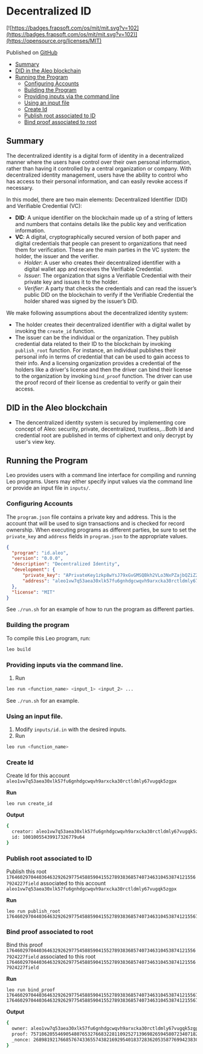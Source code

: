 # Decentralized ID <!-- omit in toc -->

[![https://badges.frapsoft.com/os/mit/mit.svg?v=102](https://badges.frapsoft.com/os/mit/mit.svg?v=102)](https://opensource.org/licenses/MIT)

Published on [GitHub](https://github.com/MetaSpacecy)
- [Summary](#summary)
- [DID in the Aleo blockchain](#did-in-the-aleo-blockchain)
- [Running the Program](#running-the-program)
  - [Configuring Accounts](#configuring-accounts)
  - [Building the Program](#building-the-program)
  - [Providing inputs via the command line](#providing-inputs-via-the-command-line)
  - [Using an input file](#using-an-input-file)
  - [Create Id](#create-id)
  - [Publish root associated to ID](#publish-root-associated-to-id)
  - [Bind proof associated to root](#bind-proof-associated-to-root)

## Summary

The decentralized identity is a digital form of identity in a decentralized manner where the users have control over their own personal information, rather than having it controlled by a central organization or company. With decentralized identity management, users have the ability to control who has access to their personal information, and can easily revoke access if necessary.

In this model, there are two main elements: Decentralized Identifier (DID) and Verifiable Credential (VC):
- **DID**: A unique identifier on the blockchain made up of a string of letters and numbers that contains details like the public key and verification information.
- **VC**: A digital, cryptographically secured version of both paper and digital credentials that people can present to organizations that need them for verification. These are the main parties in the VC system: the holder, the issuer and the verifier.
  - *Holder*: A user who creates their decentralized identifier with a digital wallet app and receives the Verifiable Credential.
  - *Issuer*: The organization that signs a Verifiable Credential with their private key and issues it to the holder.
  - *Verifier*: A party that checks the credentials and can read the issuer’s public DID on the blockchain to verify if the Verifiable Credential the holder shared was signed by the issuer’s DID.

We make following assumptions about the decentralized identity system:
- The holder creates their decentralized identifier with a digital wallet by invoking the `create_id` function.
- The issuer can be the individual or the organization. They publish credential data related to their ID to the blockchain by invoking `publish_root` function. For instance, an individual publishes their personal info in terms of credential that can be used to gain access to their info. And a licensing organization provides a credential of the holders like a driver's license and then the driver can bind their license to the organization by invoking `bind_proof` function. The driver can use the proof record of their license as credential to verify or gain their access.

## DID in the Aleo blockchain
- The dencentralized identity system is secured by implementing core concept of Aleo: security, private, decentralized, trustless,...Both Id and credential root are published in terms of ciphertext and only decrypt by user's view key.

## Running the Program

Leo provides users with a command line interface for compiling and running Leo programs.
Users may either specify input values via the command line or provide an input file in `inputs/`.

### Configuring Accounts
The `program.json` file contains a private key and address. 
This is the account that will be used to sign transactions and is checked for record ownership.
When executing programs as different parties, be sure to set the `private_key` and `address` fields in `program.json` to the appropriate values.
```json
{
  "program": "id.aleo",
  "version": "0.0.0",
  "description": "Decentralized Identity",
  "development": {
      "private_key": "APrivateKey1zkp8wYsJ79xGvGMSQBkh2VLo3NxPZajbQZiZ2zbTVPmBAau",
      "address": "aleo1vw7q53aea30xlk57fu6gnhdgcwqvh9arxcka30rctldmly67vugqk5zgpx"
  },
  "license": "MIT"
}
```
See `./run.sh` for an example of how to run the program as different parties.

### Building the program

To compile this Leo program, run:
```bash
leo build
```

### Providing inputs via the command line.
1. Run
```bash
leo run <function_name> <input_1> <input_2> ...
```
See `./run.sh` for an example.


### Using an input file.
1. Modify `inputs/id.in` with the desired inputs.
2. Run
```bash
leo run <function_name>
```

### Create Id
Create Id for this account `aleo1vw7q53aea30xlk57fu6gnhdgcwqvh9arxcka30rctldmly67vugqk5zgpx`

**Run**
```
leo run create_id
```

**Output**
```bash
{
  creator: aleo1vw7q53aea30xlk57fu6gnhdgcwqvh9arxcka30rctldmly67vugqk5zgpx,
  id: 10010055439917326779u64
}
```

### Publish root associated to ID
Publish this root `17646029704403646329262977545885904155278938368574073463104538741215567924227field` associated to this account `aleo1vw7q53aea30xlk57fu6gnhdgcwqvh9arxcka30rctldmly67vugqk5zgpx`

**Run**
```
leo run publish_root 17646029704403646329262977545885904155278938368574073463104538741215567924227field
```

### Bind proof associated to root
Bind this proof `17646029704403646329262977545885904155278938368574073463104538741215567924227field` associated to this root `17646029704403646329262977545885904155278938368574073463104538741215567924227field`

**Run**
```
leo run bind_proof 17646029704403646329262977545885904155278938368574073463104538741215567924227field 17646029704403646329262977545885904155278938368574073463104538741215567924227field
```

**Output**
```bash
{
  owner: aleo1vw7q53aea30xlk57fu6gnhdgcwqvh9arxcka30rctldmly67vugqk5zgpx.private,
  proof: 757106205546905480765327668322811092527139698265945807234071829380749446145field.private,
  _nonce: 2689819217668576743365574382169295401837283620535877699423830743635502680372group.public
}
```